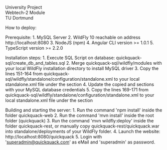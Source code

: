 University Project<br>
Webtech-2 Module<br>
TU Dortmund<br>

How to deploy:

Prerequisite:
	1. MySQL Server
	2. WildFly 10 reachable on address http://localhost:8080
	3. NodeJS (npm)
	4. Angular CLI version >= 1.0.1
	5. TypeScript version >= 2.2.0


Installation steps:
	1. Execute SQL Script on database: quickquack-sql/create_db_and_tables.sql
	2. Merge quickquack-sql/wildfly/modules with your local WildFly installation directory to install MySQL driver
	3. Copy the lines 151-164 from quickquack-sql/wildfly/standalone/configuration/standalone.xml to your local standalone.xml file under the <datasources> section
	4. Update the copied <user-name> and <password> sections with your MySQL database credentials
	5. Copy the lines 169-171 from quickquack-sql/wildfly/standalone/configuration/standalone.xml to your local standalone.xml file under the <drivers> section


Building and starting the server:
	1. Run the command 'npm install' inside the folder quickquack-web
	2. Run the command 'mvn install' inside the root folder (quickquack)
	3. Run the command 'mvn wildfly:deploy' inside the folder quickquack-rest, or manually copy quickquack-rest/quickquack.war into standalone/deployments of your WildFly folder.
	4. Launch the website: http://localhost:8080/quickquack
	5. Login with 'superadmin@quickquack.com' as eMail and 'superadmin' as password.
